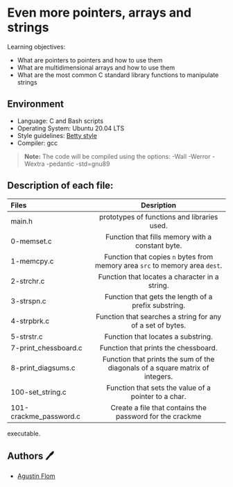 # Even more pointers, arrays and strings

Learning objectives:

* What are pointers to pointers and how to use them
* What are multidimensional arrays and how to use them
* What are the most common C standard library functions to manipulate strings

## Environment

* Language: C and Bash scripts
* Operating System: Ubuntu 20.04 LTS
* Style guidelines: [Betty style](https://github.com/holbertonschool/Betty/wiki)
* Compiler: gcc 
 > **Note:** The code will be compiled using the options: -Wall -Werror -Wextra -pedantic -std=gnu89

## Description of each file:

 | Files          |Desription
 |:----------------|:-------------------------------:|
 |main.h | prototypes of functions and libraries used.
 |0-memset.c |Function that fills memory with a constant byte.
 |1-memcpy.c |Function that copies ``n`` bytes from memory area ``src`` to memory area ``dest``.
 |2-strchr.c |Function that locates a character in a string.
 |3-strspn.c |Function that gets the length of a prefix substring.
 |4-strpbrk.c |Function that searches a string for any of a set of bytes.
 |5-strstr.c |Function that locates a substring.
 |7-print_chessboard.c |Function that prints the chessboard.
 |8-print_diagsums.c |Function that prints the sum of the diagonals of a square matrix of integers.
 |100-set_string.c |Function that sets the value of a pointer to a char.
 |101-crackme_password.c |Create a file that contains the password for the crackme
 executable.
## Authors :pen:

 * [Agustin Flom](https://www.linkedin.com/in/agustin-f/)

